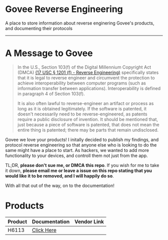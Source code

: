# Govee Reverse Engineering
A place to store information about reverse enginering Govee's products, and documenting their protocols

------
# A Message to Govee

>In the U.S., Section 103(f) of the Digital Millennium Copyright Act (DMCA) [(17 USC § 1201 (f) - Reverse Engineering)](https://www.law.cornell.edu/uscode/text/17/1201) specifically states that it is legal to reverse engineer and circumvent the protection to achieve interoperability between computer programs (such as information transfer between applications). Interoperability is defined in paragraph 4 of Section 103(f).
>
>It is also often lawful to reverse-engineer an artifact or process as long as it is obtained legitimately. If the software is patented, it doesn't necessarily need to be reverse-engineered, as patents require a public disclosure of invention. It should be mentioned that, just because a piece of software is patented, that does not mean the entire thing is patented; there may be parts that remain undisclosed.


Govee we love your products! I initally decided to publish my findings, and protocol reverse engineering so that anyone else who is looking to do the same might have a place to start. As hackers, we wanted to add more functionality to your devices, and controll them not just from the app.

TL;DR, __please don't sue me, or DMCA this repo__. If you wish for me to take it down, __please email me or leave a issue on this repo stating that you would like it to be removed, and I will happily do so__.

With all that out of the way, on to the documentation!

# Products
| Product | Documentation                   | Vendor Link |
|---------|---------------------------------|-------------|
| H6113   | [Click Here](products/H6113.md) |             |